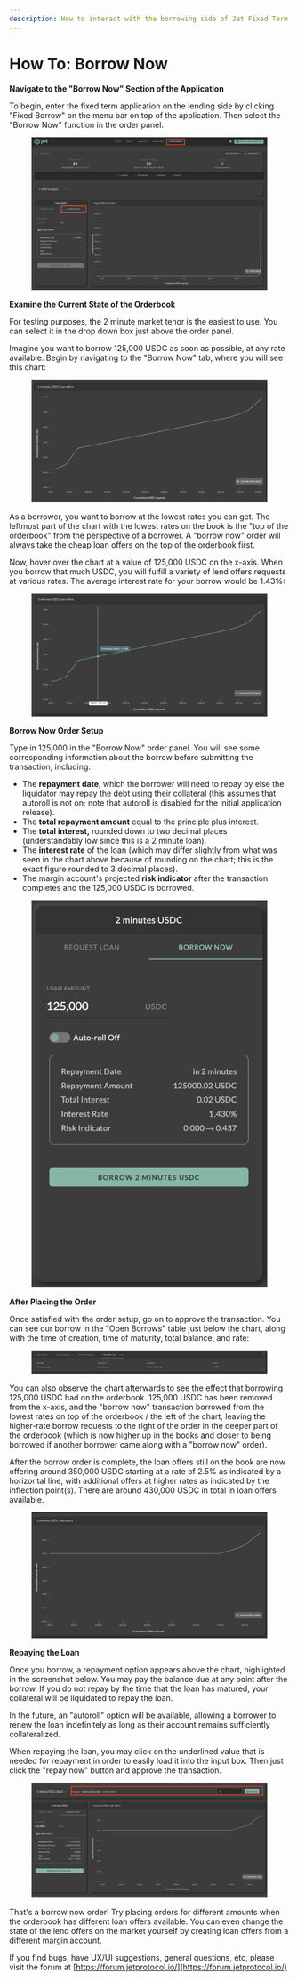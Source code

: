 ```yaml
---
description: How to interact with the borrowing side of Jet Fixed Term
---
```


# How To: Borrow Now

**Navigate to the "Borrow Now" Section of the Application**

To begin, enter the fixed term application on the lending side by clicking "Fixed Borrow" on the menu bar on top of the application. Then select the "Borrow Now" function in the order panel.&#x20;

<figure><img src="../../../../.gitbook/assets/image (2) (1).png" alt=""><figcaption></figcaption></figure>

**Examine the Current State of the Orderbook**

For testing purposes, the 2 minute market tenor is the easiest to use. You can select it in the drop down box just above the order panel.

Imagine you want to borrow 125,000 USDC as soon as possible, at any rate available. Begin by navigating to the "Borrow Now" tab, where you will see this chart:

<figure><img src="../../../../.gitbook/assets/image (14) (1).png" alt=""><figcaption></figcaption></figure>

As a borrower, you want to borrow at the lowest rates you can get. The leftmost part of the chart with the lowest rates on the book is the "top of the orderbook" from the perspective of a borrower. A "borrow now" order will always take the cheap loan offers on the top of the orderbook first.

Now, hover over the chart at a value of 125,000 USDC on the x-axis. When you borrow that much USDC, you will fulfill a variety of lend offers requests at various rates. The average interest rate for your borrow would be 1.43%:

<figure><img src="../../../../.gitbook/assets/image (28).png" alt=""><figcaption></figcaption></figure>

**Borrow Now Order Setup**

Type in 125,000 in the "Borrow Now" order panel. You will see some corresponding information about the borrow before submitting the transaction, including:

* The **repayment date**, which the borrower will need to repay by else the liquidator may repay the debt using their collateral (this assumes that autoroll is not on; note that autoroll is disabled for the initial application release).
* The **total repayment amount** equal to the principle plus interest.
* The **total interest,** rounded down to two decimal places (understandably low since this is a 2 minute loan).
* The **interest rate** of the loan (which may differ slightly from what was seen in the chart above because of rounding on the chart; this is the exact figure rounded to 3 decimal places).
* The margin account's projected **risk indicator** after the transaction completes and the 125,000 USDC is borrowed.

<figure><img src="../../../../.gitbook/assets/image (21).png" alt=""><figcaption></figcaption></figure>

**After Placing the Order**

Once satisfied with the order setup, go on to approve the transaction. You can see our borrow in the "Open Borrows" table just below the chart, along with the time of creation, time of maturity, total balance, and rate:&#x20;

<figure><img src="../../../../.gitbook/assets/image (25) (1).png" alt=""><figcaption></figcaption></figure>

You can also observe the chart afterwards to see the effect that borrowing 125,000 USDC had on the orderbook. 125,000 USDC has been removed from the x-axis, and the "borrow now" transaction borrowed from the lowest rates on top of the orderbook / the left of the chart; leaving the higher-rate borrow requests to the right of the order in the deeper part of the orderbook (which is now higher up in the books and closer to being borrowed if another borrower came along with a "borrow now" order).

After the borrow order is complete, the loan offers still on the book are now offering around 350,000 USDC starting at a rate of 2.5% as indicated by a horizontal line, with additional offers at higher rates as indicated by the inflection point(s). There are around 430,000 USDC in total in loan offers available.

<figure><img src="../../../../.gitbook/assets/image (37).png" alt=""><figcaption></figcaption></figure>

**Repaying the Loan**

Once you borrow, a repayment option appears above the chart, highlighted in the screenshot below. You may pay the balance due at any point after the borrow. If you do not repay by the time that the loan has matured, your collateral will be liquidated to repay the loan.

In the future, an "autoroll" option will be available, allowing a borrower to renew the loan indefinitely as long as their account remains sufficiently collateralized.&#x20;

When repaying the loan, you may click on the underlined value that is needed for repayment in order to easily load it into the input box. Then just click the "repay now" button and approve the transaction.

<figure><img src="../../../../.gitbook/assets/image (31).png" alt=""><figcaption></figcaption></figure>

That's a borrow now order! Try placing orders for different amounts when the orderbook has different loan offers available. You can even change the state of the lend offers on the market yourself by creating loan offers from a different margin account.

If you find bugs, have UX/UI suggestions, general questions, etc, please visit the forum at [https://forum.jetprotocol.io/](https://forum.jetprotocol.io/)
